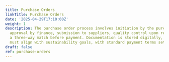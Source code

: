 ```yaml
---
title: Purchase Orders
linkTitle: Purchase Orders
date: '2025-04-29T17:10:00Z'
weight: 1
description: The purchase order process involves initiation by the purchasing department,
  approval by finance, submission to suppliers, quality control upon receipt, and
  a three-way match before payment. Documentation is stored digitally, and purchases
  must align with sustainability goals, with standard payment terms set at 30 days.
draft: false
ref: purchase-orders
---
```


